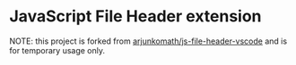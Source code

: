 # JavaScript File Header extension

NOTE: this project is forked from [arjunkomath/js-file-header-vscode](https://github.com/arjunkomath/js-file-header-vscode) and is for temporary usage only.